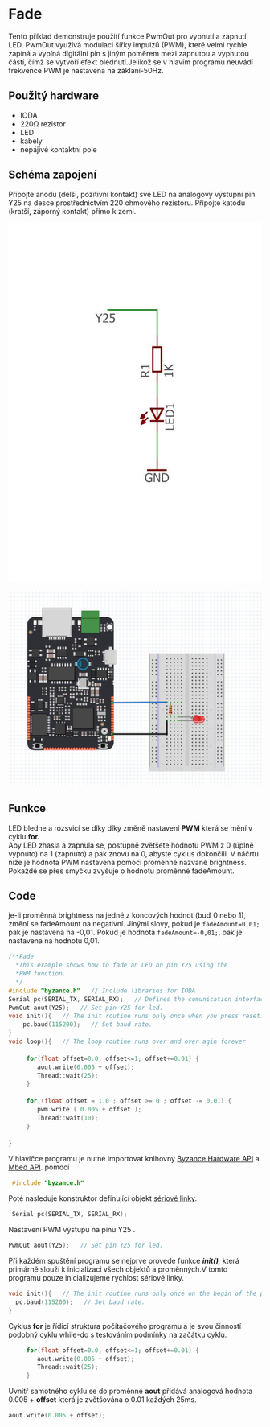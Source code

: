 # Fade

Tento příklad demonstruje použití funkce PwmOut pro vypnutí a zapnutí LED. PwmOut využívá modulaci šířky impulzů \(PWM\), které velmi rychle zapíná a vypíná digitální pin s jiným poměrem mezi zapnutou a vypnutou částí, čímž se vytvoří efekt blednutí.Jelikož se v hlavím programu neuvádí frekvence PWM je nastavena na záklaní-50Hz.

## Použitý hardware

* IODA
* 220Ω rezistor
* LED
* kabely
* nepájivé kontaktní pole

## Schéma zapojení

Připojte anodu \(delší, pozitivní kontakt\) své LED na analogový výstupní pin Y25 na desce prostřednictvím 220 ohmového rezistoru. Připojte katodu \(kratší, záporný kontakt\) přímo k zemi.

![](../../../.gitbook/assets/untitled-page-001-2%20%281%29.jpg)

![](../../../.gitbook/assets/fade-fritzing%20%281%29.PNG)

## Funkce 

LED bledne a rozsvicí se díky díky změně nastavení **PWM** která se mění v cyklu **for.**   
Aby LED zhasla a zapnula se, postupně zvětšete hodnotu PWM z 0 \(úplně vypnuto\) na 1 \(zapnuto\) a pak znovu na 0, abyste cyklus dokončili. V náčrtu níže je hodnota PWM nastavena pomocí proměnné nazvané brightness. Pokaždé se přes smyčku zvyšuje o hodnotu proměnné fadeAmount.

## Code

je-li proměnná brightness na jedné z koncových hodnot \(buď 0 nebo 1\), změní se fadeAmount na negativní. Jinými slovy, pokud je `fadeAmount=0,01;` pak je nastavena na -0,01. Pokud je hodnota `fadeAmount=-0,01;`, pak je nastavena na hodnotu 0,01.

```cpp
/**Fade
  *This example shows how to fade an LED on pin Y25 using the
  *PWM function.
  */
#include "byzance.h"   // Include libraries for IODA
Serial pc(SERIAL_TX, SERIAL_RX);   // Defines the comunication interface if the serial line , SPI, CAN is needen in the program.
PwmOut aout(Y25);   // Set pin Y25 for led.
void init(){   // The init routine runs only once when you press reset.
    pc.baud(115200);   // Set baud rate.
}
void loop(){   // The loop routine runs over and over agin forever

     for(float offset=0.0; offset<=1; offset+=0.01) {
        aout.write(0.005 + offset);
        Thread::wait(25);
     }

     for (float offset = 1.0 ; offset >= 0 ; offset -= 0.01) {
        pwm.write ( 0.005 + offset );
        Thread::wait(10);
     }

}
```



 V hlavičce programu je nutné importovat knihovny [Byzance Hardware API](https://docu.byzance.cz/hardware-a-programovani/programovani-hw/byzance-api) a [Mbed API](https://docu.byzance.cz/hardware-a-programovani/programovani-hw/mbed-api). pomocí

```cpp
 #include "byzance.h"
```

 Poté nasleduje konstruktor definující objekt [sériové linky](https://docu.byzance.cz/hardware-a-programovani/tutorialy/komunikace-po-seriove-lince-uart-s-pc).

```cpp
 Serial pc(SERIAL_TX, SERIAL_RX);
```

Nastavení PWM výstupu na pinu Y25 .

```cpp
PwmOut aout(Y25);   // Set pin Y25 for led.
```

  
Při každém spuštění programu se nejprve provede funkce _**init\(\)**,_ která primárně slouží k inicializaci všech objektů a proměnných.V tomto programu pouze inicializujeme rychlost sériové linky.

```cpp
void init(){   // The init routine runs only once on the begin of the program
  pc.baud(115200);   // Set baud rate.
}
```

Cyklus **for** je řídicí struktura počítačového programu a je svou činností podobný cyklu while-do s testováním podmínky na začátku cyklu.

```cpp
     for(float offset=0.0; offset<=1; offset+=0.01) {
        aout.write(0.005 + offset);
        Thread::wait(25);
     }
```

 Uvnitř samotného cyklu se do proměnné **aout** přidává analogová hodnota 0.005  + **offset** která je zvětšována o 0.01 každých 25ms. 

```cpp
aout.write(0.005 + offset);
```

